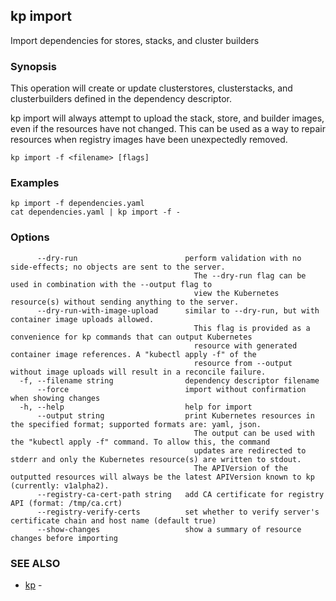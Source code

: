 ## kp import

Import dependencies for stores, stacks, and cluster builders

### Synopsis

This operation will create or update clusterstores, clusterstacks, and clusterbuilders defined in the dependency descriptor.

kp import will always attempt to upload the stack, store, and builder images, even if the resources have not changed.
This can be used as a way to repair resources when registry images have been unexpectedly removed.

```
kp import -f <filename> [flags]
```

### Examples

```
kp import -f dependencies.yaml
cat dependencies.yaml | kp import -f -
```

### Options

```
      --dry-run                        perform validation with no side-effects; no objects are sent to the server.
                                         The --dry-run flag can be used in combination with the --output flag to
                                         view the Kubernetes resource(s) without sending anything to the server.
      --dry-run-with-image-upload      similar to --dry-run, but with container image uploads allowed.
                                         This flag is provided as a convenience for kp commands that can output Kubernetes
                                         resource with generated container image references. A "kubectl apply -f" of the
                                         resource from --output without image uploads will result in a reconcile failure.
  -f, --filename string                dependency descriptor filename
      --force                          import without confirmation when showing changes
  -h, --help                           help for import
      --output string                  print Kubernetes resources in the specified format; supported formats are: yaml, json.
                                         The output can be used with the "kubectl apply -f" command. To allow this, the command
                                         updates are redirected to stderr and only the Kubernetes resource(s) are written to stdout.
                                         The APIVersion of the outputted resources will always be the latest APIVersion known to kp (currently: v1alpha2).
      --registry-ca-cert-path string   add CA certificate for registry API (format: /tmp/ca.crt)
      --registry-verify-certs          set whether to verify server's certificate chain and host name (default true)
      --show-changes                   show a summary of resource changes before importing
```

### SEE ALSO

* [kp](kp.md)	 - 

